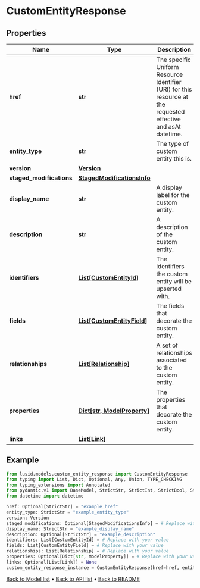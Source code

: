 # CustomEntityResponse

## Properties
Name | Type | Description | Notes
------------ | ------------- | ------------- | -------------
**href** | **str** | The specific Uniform Resource Identifier (URI) for this resource at the requested effective and asAt datetime. | [optional] 
**entity_type** | **str** | The type of custom entity this is. | 
**version** | [**Version**](Version.md) |  | 
**staged_modifications** | [**StagedModificationsInfo**](StagedModificationsInfo.md) |  | [optional] 
**display_name** | **str** | A display label for the custom entity. | 
**description** | **str** | A description of the custom entity. | [optional] 
**identifiers** | [**List[CustomEntityId]**](CustomEntityId.md) | The identifiers the custom entity will be upserted with. | 
**fields** | [**List[CustomEntityField]**](CustomEntityField.md) | The fields that decorate the custom entity. | 
**relationships** | [**List[Relationship]**](Relationship.md) | A set of relationships associated to the custom entity. | 
**properties** | [**Dict[str, ModelProperty]**](ModelProperty.md) | The properties that decorate the custom entity. | [optional] 
**links** | [**List[Link]**](Link.md) |  | [optional] 
## Example

```python
from lusid.models.custom_entity_response import CustomEntityResponse
from typing import List, Dict, Optional, Any, Union, TYPE_CHECKING
from typing_extensions import Annotated
from pydantic.v1 import BaseModel, StrictStr, StrictInt, StrictBool, StrictFloat, StrictBytes, Field, validator, ValidationError, conlist, constr
from datetime import datetime

href: Optional[StrictStr] = "example_href"
entity_type: StrictStr = "example_entity_type"
version: Version
staged_modifications: Optional[StagedModificationsInfo] = # Replace with your value
display_name: StrictStr = "example_display_name"
description: Optional[StrictStr] = "example_description"
identifiers: List[CustomEntityId] = # Replace with your value
fields: List[CustomEntityField] = # Replace with your value
relationships: List[Relationship] = # Replace with your value
properties: Optional[Dict[str, ModelProperty]] = # Replace with your value
links: Optional[List[Link]] = None
custom_entity_response_instance = CustomEntityResponse(href=href, entity_type=entity_type, version=version, staged_modifications=staged_modifications, display_name=display_name, description=description, identifiers=identifiers, fields=fields, relationships=relationships, properties=properties, links=links)

```

[Back to Model list](../README.md#documentation-for-models) &#8226; [Back to API list](../README.md#documentation-for-api-endpoints) &#8226; [Back to README](../README.md)

